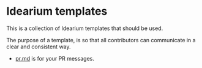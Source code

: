 # Idearium templates

This is a collection of Idearium templates that should be used.

The purpose of a template, is so that all contributors can communicate in a clear and consistent way.

- [pr.md](./pr.md) is for your PR messages.
